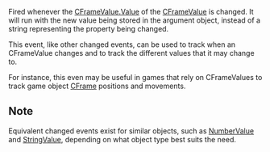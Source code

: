 Fired whenever the [CFrameValue.Value](https://developer.roblox.com/en-us/api-reference/property/CFrameValue/Value) of the [CFrameValue](https://developer.roblox.com/en-us/api-reference/class/CFrameValue) is changed. It will run with the new value being stored in the argument object, instead of a string representing the property being changed.

This event, like other changed events, can be used to track when an CFrameValue changes and to track the different values that it may change to.

For instance, this even may be useful in games that rely on CFrameValues to track game object [CFrame](https://developer.roblox.com/en-us/api-reference/datatype/CFrame) positions and movements.

Note
----

Equivalent changed events exist for similar objects, such as [NumberValue](https://developer.roblox.com/en-us/api-reference/class/NumberValue) and [StringValue](https://developer.roblox.com/en-us/api-reference/class/StringValue), depending on what object type best suits the need.